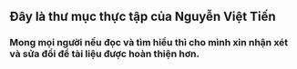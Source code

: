 ## Đây là thư mục thực tập của Nguyễn Việt Tiến

### Mong mọi người nếu đọc và tìm hiểu thì cho mình xin nhận xét và sửa đổi để tài liệu được hoàn thiện hơn.